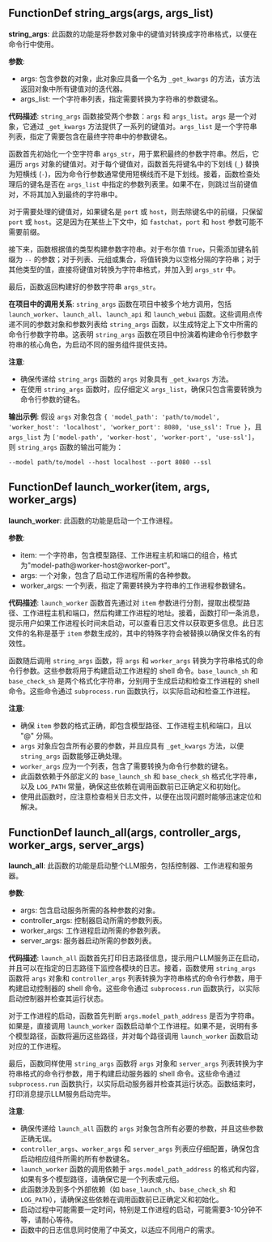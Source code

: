 ## FunctionDef string_args(args, args_list)

**string_args**: 此函数的功能是将参数对象中的键值对转换成字符串格式，以便在命令行中使用。

**参数**:

- args: 包含参数的对象，此对象应具备一个名为 `_get_kwargs` 的方法，该方法返回对象中所有键值对的迭代器。
- args_list: 一个字符串列表，指定需要转换为字符串的参数键名。

**代码描述**:
`string_args` 函数接受两个参数：`args` 和 `args_list`。`args` 是一个对象，它通过 `_get_kwargs` 方法提供了一系列的键值对。`args_list` 是一个字符串列表，指定了需要包含在最终字符串中的参数键名。

函数首先初始化一个空字符串 `args_str`，用于累积最终的参数字符串。然后，它遍历 `args` 对象的键值对。对于每个键值对，函数首先将键名中的下划线 (`_`) 替换为短横线 (`-`)，因为命令行参数通常使用短横线而不是下划线。接着，函数检查处理后的键名是否在 `args_list` 中指定的参数列表里。如果不在，则跳过当前键值对，不将其加入到最终的字符串中。

对于需要处理的键值对，如果键名是 `port` 或 `host`，则去除键名中的前缀，只保留 `port` 或 `host`。这是因为在某些上下文中，如 `fastchat`，`port` 和 `host` 参数可能不需要前缀。

接下来，函数根据值的类型构建参数字符串。对于布尔值 `True`，只需添加键名前缀为 `--` 的参数；对于列表、元组或集合，将值转换为以空格分隔的字符串；对于其他类型的值，直接将键值对转换为字符串格式，并加入到 `args_str` 中。

最后，函数返回构建好的参数字符串 `args_str`。

**在项目中的调用关系**:
`string_args` 函数在项目中被多个地方调用，包括 `launch_worker`、`launch_all`、`launch_api` 和 `launch_webui` 函数。这些调用点传递不同的参数对象和参数列表给 `string_args` 函数，以生成特定上下文中所需的命令行参数字符串。这表明 `string_args` 函数在项目中扮演着构建命令行参数字符串的核心角色，为启动不同的服务组件提供支持。

**注意**:

- 确保传递给 `string_args` 函数的 `args` 对象具有 `_get_kwargs` 方法。
- 在使用 `string_args` 函数时，应仔细定义 `args_list`，确保只包含需要转换为命令行参数的键名。

**输出示例**:
假设 `args` 对象包含 `{ 'model_path': 'path/to/model', 'worker_host': 'localhost', 'worker_port': 8080, 'use_ssl': True }`，且 `args_list` 为 `['model-path', 'worker-host', 'worker-port', 'use-ssl']`，则 `string_args` 函数的输出可能为：

```
--model path/to/model --host localhost --port 8080 --ssl 
```

## FunctionDef launch_worker(item, args, worker_args)

**launch_worker**: 此函数的功能是启动一个工作进程。

**参数**:

- item: 一个字符串，包含模型路径、工作进程主机和端口的组合，格式为"model-path@worker-host@worker-port"。
- args: 一个对象，包含了启动工作进程所需的各种参数。
- worker_args: 一个列表，指定了需要转换为字符串的工作进程参数键名。

**代码描述**:
`launch_worker` 函数首先通过对 `item` 参数进行分割，提取出模型路径、工作进程主机和端口，然后构建工作进程的地址。接着，函数打印一条消息，提示用户如果工作进程长时间未启动，可以查看日志文件以获取更多信息。此日志文件的名称是基于 `item` 参数生成的，其中的特殊字符会被替换以确保文件名的有效性。

函数随后调用 `string_args` 函数，将 `args` 和 `worker_args` 转换为字符串格式的命令行参数。这些参数将用于构建启动工作进程的 shell 命令。`base_launch_sh` 和 `base_check_sh` 是两个格式化字符串，分别用于生成启动和检查工作进程的 shell 命令。这些命令通过 `subprocess.run` 函数执行，以实际启动和检查工作进程。

**注意**:

- 确保 `item` 参数的格式正确，即包含模型路径、工作进程主机和端口，且以 "@" 分隔。
- `args` 对象应包含所有必要的参数，并且应具有 `_get_kwargs` 方法，以便 `string_args` 函数能够正确处理。
- `worker_args` 应为一个列表，包含了需要转换为命令行参数的键名。
- 此函数依赖于外部定义的 `base_launch_sh` 和 `base_check_sh` 格式化字符串，以及 `LOG_PATH` 常量，确保这些依赖在调用函数前已正确定义和初始化。
- 使用此函数时，应注意检查相关日志文件，以便在出现问题时能够迅速定位和解决。

## FunctionDef launch_all(args, controller_args, worker_args, server_args)

**launch_all**: 此函数的功能是启动整个LLM服务，包括控制器、工作进程和服务器。

**参数**:

- args: 包含启动服务所需的各种参数的对象。
- controller_args: 控制器启动所需的参数列表。
- worker_args: 工作进程启动所需的参数列表。
- server_args: 服务器启动所需的参数列表。

**代码描述**:
`launch_all` 函数首先打印日志路径信息，提示用户LLM服务正在启动，并且可以在指定的日志路径下监控各模块的日志。接着，函数使用 `string_args` 函数将 `args` 对象和 `controller_args` 列表转换为字符串格式的命令行参数，用于构建启动控制器的 shell 命令。这些命令通过 `subprocess.run` 函数执行，以实际启动控制器并检查其运行状态。

对于工作进程的启动，函数首先判断 `args.model_path_address` 是否为字符串。如果是，直接调用 `launch_worker` 函数启动单个工作进程。如果不是，说明有多个模型路径，函数将遍历这些路径，并对每个路径调用 `launch_worker` 函数启动对应的工作进程。

最后，函数同样使用 `string_args` 函数将 `args` 对象和 `server_args` 列表转换为字符串格式的命令行参数，用于构建启动服务器的 shell 命令。这些命令通过 `subprocess.run` 函数执行，以实际启动服务器并检查其运行状态。函数结束时，打印消息提示LLM服务启动完毕。

**注意**:

- 确保传递给 `launch_all` 函数的 `args` 对象包含所有必要的参数，并且这些参数正确无误。
- `controller_args`、`worker_args` 和 `server_args` 列表应仔细配置，确保包含启动相应组件所需的所有参数键名。
- `launch_worker` 函数的调用依赖于 `args.model_path_address` 的格式和内容，如果有多个模型路径，请确保它是一个列表或元组。
- 此函数涉及到多个外部依赖（如 `base_launch_sh`、`base_check_sh` 和 `LOG_PATH`），请确保这些依赖在调用函数前已正确定义和初始化。
- 启动过程中可能需要一定时间，特别是工作进程的启动，可能需要3-10分钟不等，请耐心等待。
- 函数中的日志信息同时使用了中英文，以适应不同用户的需求。
